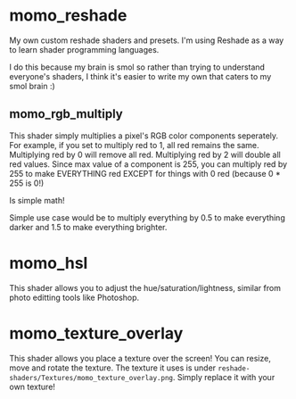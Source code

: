 # momo_reshade
My own custom reshade shaders and presets.
I'm using Reshade as a way to learn shader programming languages.

I do this because my brain is smol so rather than trying to understand everyone's shaders, I think it's easier to write my own that caters to my smol brain :)

## momo_rgb_multiply

This shader simply multiplies a pixel's RGB color components seperately. 
For example, if you set to multiply red to 1, all red remains the same. 
Multiplying red by 0 will remove all red. 
Multiplying red by 2 will double all red values.
Since max value of a component is 255, you can multiply red by 255 to make EVERYTHING red EXCEPT for things with 0 red (because 0 * 255 is 0!)

Is simple math!

Simple use case would be to multiply everything by 0.5 to make  everything darker and 1.5 to make everything brighter.

# momo_hsl

This shader allows you to adjust the hue/saturation/lightness, similar from photo editting tools like Photoshop.


# momo_texture_overlay

This shader allows you place a texture over the screen! You can resize, move and rotate the texture. 
The texture it uses is under `reshade-shaders/Textures/momo_texture_overlay.png`. Simply replace it with your own texture!

